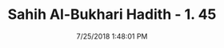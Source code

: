 ---
title        : "Sahih Al-Bukhari Hadith - 1. 45"
date         : 7/25/2018 1:48:01 PM
draft        : false
type         : "hadith"
layout       : "hadith"
BookCode     : "SHB"
VolumeNumber : "1"
HadithNumber : "45"
categories  :  ["Faith-To accompany the funeral procession"]
tags  :  ["Abu Huraira"]
---